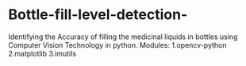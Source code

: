 # Bottle-fill-level-detection-
Identifying the Accuracy of filling the medicinal liquids in bottles using Computer Vision Technology in python.
Modules:
1.opencv-python
2.matplotlib
3.imutils
